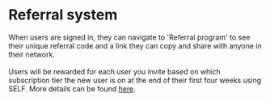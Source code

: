 # Referral system

When users are signed in, they can navigate to 'Referral program' to see their unique referral code and a link they can copy and share with anyone in their network.\
\
Users will be rewarded for each user you invite based on which subscription tier the new user is on at the end of their first four weeks using SELF. More details can be found [here](https://self.app/earn).
